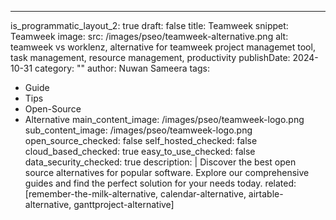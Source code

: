 ---
is_programmatic_layout_2: true
draft: false
title: Teamweek
snippet: Teamweek
image:
  src: /images/pseo/teamweek-alternative.png
  alt: teamweek vs worklenz, alternative for teamweek project managemet tool, task management, resource management, productivity
publishDate: 2024-10-31
category: ""
author: Nuwan Sameera
tags:
  - Guide
  - Tips
  - Open-Source
  - Alternative
main_content_image: /images/pseo/teamweek-logo.png
sub_content_image: /images/pseo/teamweek-logo.png
open_source_checked: false
self_hosted_checked: false
cloud_based_checked: true
easy_to_use_checked: false
data_security_checked: true
description: |
   Discover the best open source alternatives for popular software. Explore our comprehensive guides and find the perfect solution for your needs today.
related: [remember-the-milk-alternative, calendar-alternative, airtable-alternative, ganttproject-alternative]